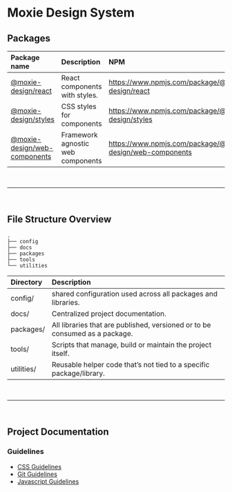 # Moxie Design System

## Packages
| Package name | Description | NPM |
| :------ | :---------- | :---------- |
| [@moxie-design/react](packages/react/) | React components with styles. | https://www.npmjs.com/package/@moxie-design/react |
| [@moxie-design/styles](packages/styles/)  | CSS styles for components | https://www.npmjs.com/package/@moxie-design/styles |
| [@moxie-design/web-components](packages/web-components/) | Framework agnostic web components | https://www.npmjs.com/package/@moxie-design/web-components |

<br/>

---

<br/>

## File Structure Overview
```
.
├── config
├── docs
├── packages
├── tools
└── utilities
```

| Directory | Description |
| :------ | :---------- |
| config/ | shared configuration used across all packages and libraries.  |
| docs/ | Centralized project documentation. |
| packages/ | All libraries that are published, versioned or to be consumed as a package. |
| tools/ | Scripts that manage, build or maintain the project itself. |
| utilities/ | Reusable helper code that’s not tied to a specific package/library. |

<br/>

---

<br/>

## Project Documentation

### Guidelines
- [CSS Guidelines](docs/guidelines/css-guidelines.md)
- [Git Guidelines](docs/guidelines/git-guidelines.md)
- [Javascript Guidelines](docs/guidelines/javascript-guidelines.md)
